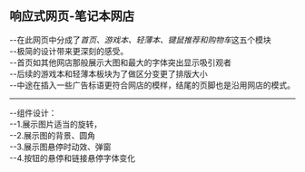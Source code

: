 <h2>响应式网页-笔记本网店</h2>
--在此网页中分成了<em>首页、游戏本、轻薄本、键鼠推荐和购物车</em>这五个模块<br>
--极简的设计带来更深刻的感受。<br>
--首页如其他网店那般展示大图和最大的字体突出显示吸引观者<br>
--后续的游戏本和轻薄本板块为了做区分变更了排版大小<br>
--中途在插入一些广告标语更符合网店的模样，结尾的页脚也是沿用网店的模式。<br>
<hr>
--组件设计：<br>
--1.展示图片适当的旋转，<br>
--2.展示图的背景、圆角<br>
--3.展示图悬停时动效、弹窗<br>
--4.按钮的悬停和链接悬停字体变化<br>
